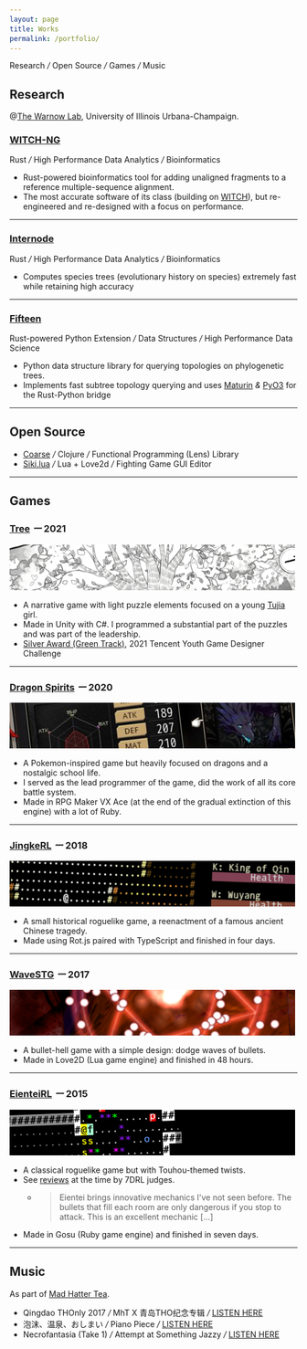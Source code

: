 ```yaml
---
layout: page
title: Works
permalink: /portfolio/
---
```


<div class="tagline">
Research <em class="deemph">/</em> Open Source <em class="deemph">/</em> Games <em class="deemph">/</em> Music
</div>

<!-- See [research software](#research-software), other [open source software I have done](#other-software), [games](#games) or even [music](#music). -->

## Research

@[The Warnow Lab](http://tandy.cs.illinois.edu/), University of Illinois Urbana-Champaign.

### [WITCH-NG](https://github.com/RuneBlaze/WITCH-NG)

<div class="sideline">Rust <em class="deemph">/</em> High Performance Data Analytics <em class="deemph">/</em> Bioinformatics</div>

 - Rust-powered bioinformatics tool for adding unaligned fragments to a reference multiple-sequence alignment.
 - The most accurate software of its class (building on [WITCH](https://github.com/c5shen/WITCH)), but re-engineered and re-designed with a focus on performance.

<!-- [![shields.io](https://img.shields.io/badge/research_paper-bioRxiv_preprint-teal?style=flat-square)](https://www.biorxiv.org/content/10.1101/2022.08.08.503232v1) -->

-----

### [Internode](https://github.com/RuneBlaze/internode)

<div class="sideline">Rust <em class="deemph">/</em> High Performance Data Analytics <em class="deemph">/</em> Bioinformatics</div>

 - Computes species trees (evolutionary history on species) extremely fast while retaining high accuracy

<!-- [![shields.io](https://img.shields.io/badge/research_paper-bioRxiv_preprint-teal?style=flat-square)](https://www.biorxiv.org/content/10.1101/2022.05.24.493312v1) -->


-----

### [Fifteen](https://github.com/RuneBlaze/fifteen)

<div class="sideline">Rust-powered Python Extension <em class="deemph">/</em> Data Structures <em class="deemph">/</em> High Performance Data Science</div>

 <!-- - Rust-powered Python Native Extension <em class="deemph">/</em> Data Structures <em class="deemph">/</em> High Performance Data Science -->
 - Python data structure library for querying topologies on phylogenetic trees.
 - Implements fast subtree topology querying and uses [Maturin](https://github.com/PyO3/maturin) <em class="deemph">&</em> [PyO3](https://pyo3.rs/v0.16.4/) for the Rust-Python bridge

-----

## Open Source

 - [Coarse](https://github.com/RuneBlaze/coarse) <em class="deemph">/</em> Clojure <em class="deemph">/</em> Functional Programming (Lens) Library
 - [Siki.lua](https://github.com/BakaBBQ/siki.lua) <em class="deemph">/</em> Lua + Love2d <em class="deemph">/</em> Fighting Game GUI Editor

<!-- ----- -->
<!-- 
#### [Siki.lua](https://github.com/BakaBBQ/siki.lua) -- Frame Editor for Fighting Games

 - An interactive GUI editor for frame data usable for fighting games powered by Love2D using Lua. -->

<!-- ----- -->

<!-- ### Other Publications -->



-----

## Games

### [Tree](https://store.steampowered.com/app/1811630/_Tree/) <em class="deemph">ー</em> 2021
<img src="/assets/images/banners/tree.png" alt="Tree"/>

- A narrative game with light puzzle elements focused on a young [Tujia](https://en.wikipedia.org/wiki/Tujia_people) girl.
- Made in Unity with C#. I programmed a substantial part of the puzzles and was part of the leadership.
- [Silver Award (Green Track)](https://gameinstitute-qq-com.translate.goog/yxds-2021/works/101910?_x_tr_sl=auto&_x_tr_tl=en&_x_tr_hl=en&_x_tr_pto=wapp), 2021 Tencent Youth Game Designer Challenge 

----

### [Dragon Spirits](https://store.steampowered.com/app/1074190/Dragon_Spirits/) <em class="deemph">ー</em> 2020
<img src="/assets/images/banners/dragonspirits.png" alt="Dragon Spirits"/>

- A Pokemon-inspired game but heavily focused on dragons and a nostalgic school life.
- I served as the lead programmer of the game, did the work of all its core battle system.
- Made in RPG Maker VX Ace (at the end of the gradual extinction of this engine) with a lot of Ruby.

----

### [JingkeRL](https://ceremonial.itch.io/jingkerl) <em class="deemph">ー</em> 2018
<img src="/assets/images/banners/jingkerl.png" alt="JingkeRL"/>

- A small historical roguelike game, a reenactment of a famous ancient Chinese tragedy.
- Made using Rot.js paired with TypeScript and finished in four days.

----

### [WaveSTG](https://globalgamejam.org/2017/games/wavestg) <em class="deemph">ー</em> 2017
<img src="/assets/images/banners/wavestg.png" alt="WaveSTG"/>

 - A bullet-hell game with a simple design: dodge waves of bullets.
 - Made in Love2D (Lua game engine) and finished in 48 hours.

----

### [EienteiRL](http://roguebasin.com/index.php/EienteiRL) <em class="deemph">ー</em> 2015
<img src="/assets/images/banners/eienteirl.png" alt="EienteiRL"/>

 - A classical roguelike game but with Touhou-themed twists.
 - See [reviews](https://roguetemple.com/7drl/2015/) at the time by 7DRL judges.
   - > Eientei brings innovative mechanics I've not seen before. The bullets that fill each room are only dangerous if you stop to attack. This is an excellent mechanic [...]
 - Made in Gosu (Ruby game engine) and finished in seven days.

------

<!-- ### Misc -->

<!-- #### Competitive Programming

I used to very casually compete at ACM-ICPC.

 - ACM-ICPC 2018 Mid-Atlantic Regional, [6th place](https://mausa18.kattis.com/contests/mausa18/standings) out of 185 teams

---- -->

## Music

As part of [Mad Hatter Tea](https://en.touhouwiki.net/wiki/%E7%96%AF%E5%B8%BD%E5%AD%90%E8%8C%B6%E4%BC%9A).

 - Qingdao THOnly 2017 <em class="deemph">/</em> MhT X 青岛THO纪念专辑 <em class="deemph">/</em> [LISTEN HERE](https://music.163.com/#/album?id=73915857)
 - 泡沫、温泉、おしまい <em class="deemph">/</em> Piano Piece <em class="deemph">/</em> [LISTEN HERE](https://music.163.com/#/album?id=73915857)
 - Necrofantasia (Take 1) <em class="deemph">/</em> Attempt at Something Jazzy <em class="deemph">/</em> [LISTEN HERE](https://music.163.com/#/song?id=1822832248)

<!-- #### Qingdao THOnly 2017 Album ("MhT X 青岛THO纪念专辑", 2017, in collaboration with 核弹阿茶)

[![shields.io](https://img.shields.io/badge/%E2%99%AB_listen_online-netease_cloud_music-red?style=for-the-badge)](https://music.163.com/#/song?id=1822819593) -->

<!-- ------ -->

<!-- #### Misc Doujin Albums (2018 - 2019, as part of Mad Hatter Tea)

[![shields.io](https://img.shields.io/badge/%E2%99%AB_listen_online-netease_cloud_music-red?style=for-the-badge)](https://music.163.com/#/song?id=1822819593)


[![shields.io](https://img.shields.io/badge/%E2%99%AB_listen_online-netease_cloud_music-red?style=for-the-badge)](https://music.163.com/#/song?id=1822832248) -->